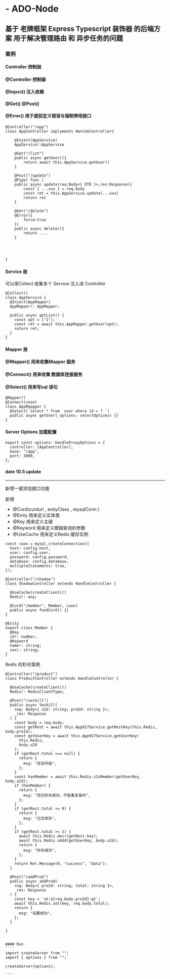 #  - ADO-Node
## 基于 老牌框架 Express Typescript 装饰器 的后端方案 用于解决管理路由 和 异步任务的问题


### 案例

#### Controller 控制层

####  @Controller 控制器
####   @Inject() 注入依赖
####   @Get() @Post() 
####   @Error() 用于提前定义错误与强制停用接口

```
@Controller("/app")
class AppController implyments HanldeController{
    
    @Inject(AppService)
    AppService!:AppService
    
    @Get("/list")
    public async getUser(){
        return await this.AppService.getUser()
    }
    
    @Post("/update")
    @Pipe( func )
    public async update(req:Body<{ DTO }>,res:Response){
        const { ...xxx } = req.body
        const ret = this.AppService.update(...xxx)  
        return ret
    }
    
    @Get("/delete")
    @Error({
        force:true
    })
    public async delete(){
        return ....
    }
    
    
    
    
}
```


#### Service 层 
 可以用Collect 收集多个 Service 注入进 Controller

````
@Collect()
class AppService {
  @Inject(AppMapper)
  AppMapper!: AppMapper;

  public async getList() {
    const opt = ["1"];
    const ret = await this.AppMapper.getUser(opt);
    return ret;
  }
}

````

#### Mapper 层
#### @Mapper() 用来收集Mapper 服务
#### @Connect() 用来收集 数据库连接服务
#### @Select() 用来写sql 语句
````
@Mapper()
@Connect(coon)
class AppMappper {
  @Select(`select * from  user where id = ? `)
  public async getUser(_options: selectOptions) {}
}

````

#### Server Options 加载配置
````
export const options: HandleProxyOptions = {
  controller: [AppController],
  base: "/app",
  port: 3000,
};
````




#### date 10.5 update
***
新增一键添加接口功能 

新增
* @Curd(curdurl , enityClass , mysqlConn ) 
* @Enity 用来定义实体类
* @Key 用来定义主键
* @Keyword 用来定义模糊查询的参数
* @UseCache 用来定义Redis 缓存实例
````
const coon = mysql.createConnection({
  host: config.host,
  user: config.user,
  password: config.password,
  database: config.database,
  multipleStatements: true,
});

@Controller("/shadow")
class ShadowController extends HandleController {

  @UseCache(createClient())
  Redis!: any;
  
  @Curd("/member", Member, coon)
  public async fundCurd() {}
}

@Enity
export class Member {
  @Key
  id!: number;
  @Keyword
  name!: string;
  sex!: string;
}

````
Redis 的秒杀案例
````
@Controller("/product")
class ProductController extends HandleController {
  
  @UseCache(createClient())
  Redis!: RedisClientType;
  
  @Post("/seckill")
  public async SecKill(
    req: Body<{ uId: string; proId: string }>,
    _res: Response
  ) {
    const body = req.body;
    const getRest = await this.App917Service.getRestKey(this.Redis, body.proId);
    const getUserKey = await this.App917Service.getUserKey(
      this.Redis,
      body.uId
    );
    if (getRest.total === null) {
      return {
        msg: "还没开始",
      };
    }
    const hasMember = await this.Redis.sIsMember(getUserKey, body.uId);
    if (hasMember) {
      return {
        msg: "您已秒杀成功，不能重复操作",
      };
    }
    if (getRest.total <= 0) {
      return {
        msg: "已无库存",
      };
    }
    if (getRest.total >= 1) {
      await this.Redis.decr(getRest.key);
      await this.Redis.sAdd(getUserKey, body.uId);
      return {
        msg: "秒杀成功",
      };
    }
    return Ret.Message(0, "success", "data");
  }

  @Post("/addProd")
  public async addProd(
    req: Body<{ proId: string; total: string }>,
    _res: Response
  ) {
    const key = `sk:${req.body.proId}:qt`;
    await this.Redis.set(key, req.body.total);
    return {
      msg: "设置成功",
    };
  }

}
````
````````

#### Run 
````
import createServer from "";
import { options } from "";

createServer(options);

````
